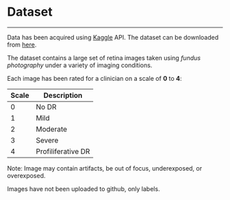# Dataset
___
Data has been acquired using [Kaggle](https://github.com/Kaggle/kaggle-api) API. The dataset can be downloaded from [here](https://www.kaggle.com/competitions/aptos2019-blindness-detection/data).

The dataset contains a large set of retina images taken using _fundus photography_ under a variety of imaging conditions.

Each image has been rated for a clinician on a scale of __0__ to __4__:

| Scale | Description |
| ----- | ----------- |
|   0   | No DR |
|   1   | Mild |
|   2   | Moderate |
|   3   | Severe    |
|   4   | Profiliferative DR |

Note: Image may contain artifacts, be out of focus, underexposed, or overexposed.

Images have not been uploaded to github, only labels.